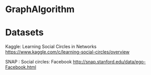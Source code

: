 # GraphAlgorithm



# Datasets

Kaggle: Learning Social Circles in Networks
https://www.kaggle.com/c/learning-social-circles/overview

SNAP : Social circles: Facebook
http://snap.stanford.edu/data/ego-Facebook.html